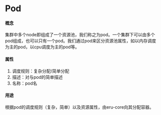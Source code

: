 # Pod

#### 概念

集群中多个node即组成了一个资源池，我们称之为pod。一个集群下可以由多个pod组成，也可以只有一个pod。我们通过pod来区分资源池属性，如以内存调度为主的pod，以cpu调度为主的pod等。

#### 属性

1. 调度规则：复杂分配/简单分配
2. 描述：对与pod的简单描述
3. 名称：pod名

#### 用途

根据pod的调度规则（复杂，简单）以及资源属性，由eru-core向其分配容器。